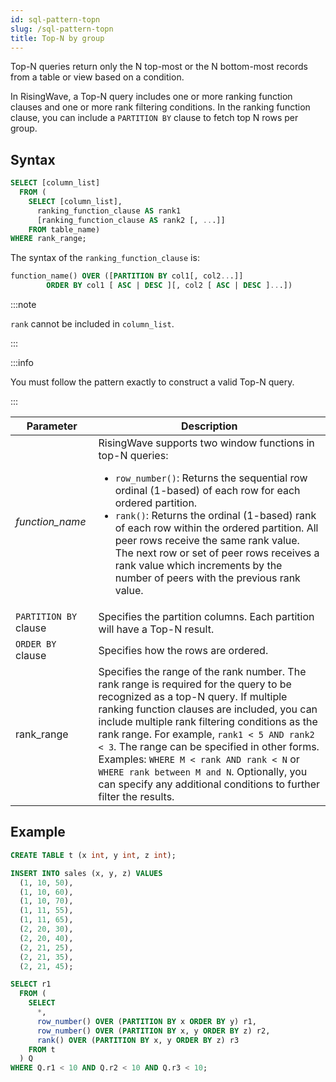```yaml
---
id: sql-pattern-topn
slug: /sql-pattern-topn
title: Top-N by group
---
```


Top-N queries return only the N top-most or the N bottom-most records from a table or view based on a condition.

In RisingWave, a Top-N query includes one or more ranking function clauses and one or more rank filtering conditions. In the ranking function clause, you can include a `PARTITION BY` clause to fetch top N rows per group.

## Syntax

```sql
SELECT [column_list] 
  FROM (
    SELECT [column_list], 
      ranking_function_clause AS rank1
      [ranking_function_clause AS rank2 [, ...]]
    FROM table_name)
WHERE rank_range;
```

The syntax of the `ranking_function_clause` is:

```sql
function_name() OVER ([PARTITION BY col1[, col2...]] 
        ORDER BY col1 [ ASC | DESC ][, col2 [ ASC | DESC ]...])
```

:::note

`rank` cannot be included in `column_list`.

:::

:::info

You must follow the pattern exactly to construct a valid Top-N query.

:::

|Parameter|Description|
|---|---|
|*function_name*| RisingWave supports two window functions in top-N queries: <ul><li>`row_number()`: Returns the sequential row ordinal (1-based) of each row for each ordered partition.</li><li>`rank()`: Returns the ordinal (1-based) rank of each row within the ordered partition. All peer rows receive the same rank value. The next row or set of peer rows receives a rank value which increments by the number of peers with the previous rank value.</li></ul>|
|`PARTITION BY` clause |Specifies the partition columns. Each partition will have a Top-N result.|
|`ORDER BY` clause|Specifies how the rows are ordered.|
|rank_range|Specifies the range of the rank number. The rank range is required for the query to be recognized as a top-N query. If multiple ranking function clauses are included, you can include multiple rank filtering conditions as the rank range. For example, `rank1 < 5 AND rank2 < 3`. The range can be specified in other forms. <br />Examples: `WHERE M < rank AND rank < N` or `WHERE rank between M and N`. Optionally, you can specify any additional conditions to further filter the results. |

## Example

```sql title="Create a table"
CREATE TABLE t (x int, y int, z int);
```

```sql title="Insert data"
INSERT INTO sales (x, y, z) VALUES
  (1, 10, 50),
  (1, 10, 60),
  (1, 10, 70),
  (1, 11, 55),
  (1, 11, 65),
  (2, 20, 30),
  (2, 20, 40),
  (2, 21, 25),
  (2, 21, 35),
  (2, 21, 45);
```

```sql title="Run a top-N query"
SELECT r1
  FROM (
    SELECT
      *,
      row_number() OVER (PARTITION BY x ORDER BY y) r1,
      row_number() OVER (PARTITION BY x, y ORDER BY z) r2,
      rank() OVER (PARTITION BY x, y ORDER BY z) r3
    FROM t
  ) Q
WHERE Q.r1 < 10 AND Q.r2 < 10 AND Q.r3 < 10;
```
